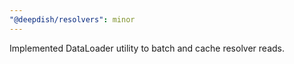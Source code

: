 ```yaml
---
"@deepdish/resolvers": minor
---
```


Implemented DataLoader utility to batch and cache resolver reads.
